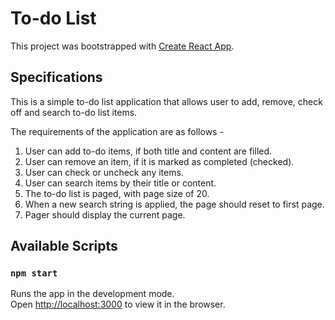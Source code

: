 # To-do List

This project was bootstrapped with [Create React App](https://github.com/facebook/create-react-app).

## Specifications

This is a simple to-do list application that allows user to add, remove, check off and search to-do list items.

The requirements of the application are as follows -
1) User can add to-do items, if both title and content are filled.
2) User can remove an item, if it is marked as completed (checked).
3) User can check or uncheck any items.
4) User can search items by their title or content.
5) The to-do list is paged, with page size of 20.   
6) When a new search string is applied, the page should reset to first page.
7) Pager should display the current page.


## Available Scripts

### `npm start`

Runs the app in the development mode.\
Open [http://localhost:3000](http://localhost:3000) to view it in the browser.

